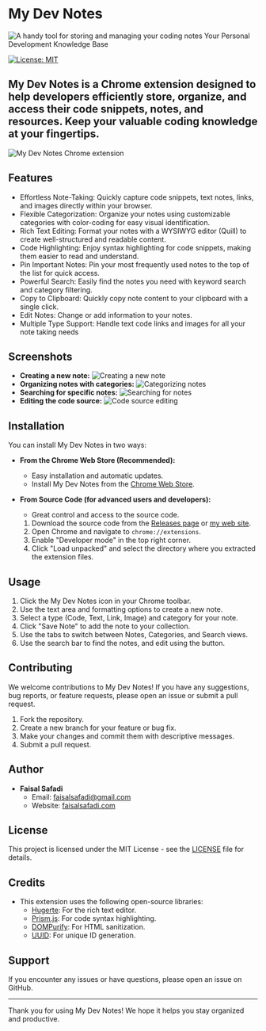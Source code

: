 # My Dev Notes

 ![A handy tool for storing and managing your coding notes](screenshots/icon.png)
Your Personal Development Knowledge Base

[![License: MIT](https://img.shields.io/badge/License-MIT-yellow.svg)](https://opensource.org/licenses/MIT)

## My Dev Notes is a Chrome extension designed to help developers efficiently store, organize, and access their code snippets, notes, and resources. Keep your valuable coding knowledge at your fingertips.
 ![My Dev Notes Chrome extension](screenshots/home.jpg)
## Features

*   Effortless Note-Taking: Quickly capture code snippets, text notes, links, and images directly within your browser.
*   Flexible Categorization: Organize your notes using customizable categories with color-coding for easy visual identification.
*   Rich Text Editing: Format your notes with a WYSIWYG editor (Quill) to create well-structured and readable content.
*   Code Highlighting: Enjoy syntax highlighting for code snippets, making them easier to read and understand.
*   Pin Important Notes: Pin your most frequently used notes to the top of the list for quick access.
*   Powerful Search: Easily find the notes you need with keyword search and category filtering.
*   Copy to Clipboard: Quickly copy note content to your clipboard with a single click.
*   Edit Notes: Change or add information to your notes.
*   Multiple Type Support: Handle text code links and images for all your note taking needs

## Screenshots


*   **Creating a new note:**
    ![Creating a new note](screenshots/creating.jpg)
*   **Organizing notes with categories:**
    ![Categorizing notes](screenshots/categories.jpg)
*   **Searching for specific notes:**
    ![Searching for notes](screenshots/search.jpg)
*   **Editing the code source:**
    ![Code source editing](screenshots/editing.jpg)

## Installation

You can install My Dev Notes in two ways:

*   **From the Chrome Web Store (Recommended):**
    *   Easy installation and automatic updates.
    *   Install My Dev Notes from the [Chrome Web Store](https://chrome.google.com/webstore/detail/your-extension-id).

*   **From Source Code (for advanced users and developers):**
    *   Great control and access to the source code.
    1.  Download the source code from the [Releases page](https://github.com/faisalsafadi/my-dev-notes/releases) or [my web site](http://faisalsafadi.com/wp-content/uploads/2025/03/my-dev-notes.crx).
    2.  Open Chrome and navigate to `chrome://extensions`.
    3.  Enable "Developer mode" in the top right corner.
    4.  Click "Load unpacked" and select the directory where you extracted the extension files.

## Usage

1.  Click the My Dev Notes icon in your Chrome toolbar.
2.  Use the text area and formatting options to create a new note.
3.  Select a type (Code, Text, Link, Image) and category for your note.
4.  Click "Save Note" to add the note to your collection.
5.  Use the tabs to switch between Notes, Categories, and Search views.
6.  Use the search bar to find the notes, and edit using the button.

## Contributing

We welcome contributions to My Dev Notes! If you have any suggestions, bug reports, or feature requests, please open an issue or submit a pull request.

1.  Fork the repository.
2.  Create a new branch for your feature or bug fix.
3.  Make your changes and commit them with descriptive messages.
4.  Submit a pull request.

## Author

*   **Faisal Safadi**
    *   Email: [faisalsafadi@gmail.com](mailto:faisalsafadi@gmail.com)
    *   Website: [faisalsafadi.com](https://faisalsafadi.com)

## License

This project is licensed under the MIT License - see the [LICENSE](LICENSE) file for details.

## Credits

*   This extension uses the following open-source libraries:
    *   [Hugerte]([https://quilljs.co](https://github.com/hugerte/hugerte)/): For the rich text editor.
    *   [Prism.js](https://prismjs.com/): For code syntax highlighting.
    *   [DOMPurify](https://github.com/cure53/DOMPurify): For HTML sanitization.
    *   [UUID](https://www.npmjs.com/package/uuid): For unique ID generation.

## Support

If you encounter any issues or have questions, please open an issue on GitHub.

---

Thank you for using My Dev Notes! We hope it helps you stay organized and productive.
